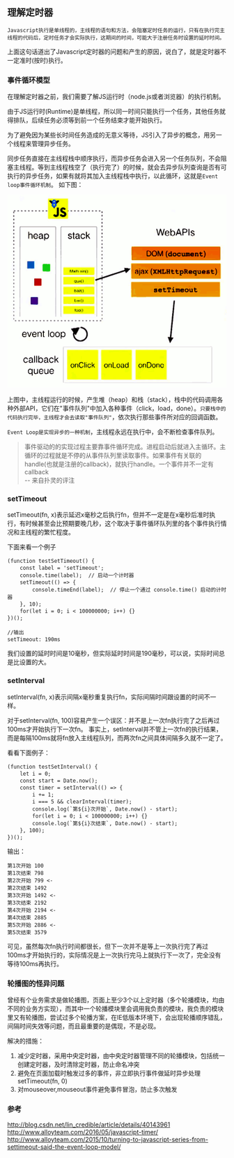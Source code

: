 ## 理解定时器

`Javascript执行是单线程的，主线程的语句和方法，会阻塞定时任务的运行，只有在执行完主线程的代码后，定时任务才会实际执行，这期间的时间，可能大于注册任务时设置的延时时间。`

上面这句话道出了Javascript定时器的问题和产生的原因，说白了，就是定时器不一定准时(按时)执行。

### 事件循环模型
在理解定时器之前，我们需要了解JS运行时（node.js或者浏览器）的执行机制。

由于JS运行时(Runtime)是单线程，所以同一时间只能执行一个任务，其他任务就得排队，后续任务必须等到前一个任务结束才能开始执行。

为了避免因为某些长时间任务造成的无意义等待，JS引入了异步的概念，用另一个线程来管理异步任务。

同步任务直接在主线程栈中顺序执行，而异步任务会进入另一个任务队列，不会阻塞主线程。等到主线程栈空了（执行完了）的时候，就会去异步队列查询是否有可执行的异步任务，如果有就将其加入主线程栈中执行，以此循环，这就是`Event loop事件循环机制`。 如下图：  

![](../imgs/event-loop2.png)

上图中，主线程运行的时候，产生堆（heap）和栈（stack），栈中的代码调用各种外部API，它们在"事件队列"中加入各种事件（click，load，done）。`只要栈中的代码执行完毕，主线程才会去读取"事件队列"`，依次执行那些事件所对应的回调函数。

`Event Loop是实现异步的一种机制`，主线程永远在执行中，会不断检查事件队列。



> 事件驱动的的实现过程主要靠事件循环完成。进程启动后就进入主循环。主循环的过程就是不停的从事件队列里读取事件。如果事件有关联的handle(也就是注册的callback)，就执行handle。一个事件并不一定有callback  
-- 来自扑灵的评注

### setTimeout
setTimeout(fn, x)表示延迟x毫秒之后执行fn，但并不一定是在x毫秒后准时执行，有时候甚至会比预期要晚几秒，这个取决于事件循环队列里的各个事件执行情况和主线程的繁忙程度。

下面来看一个例子
```
(function testSetTimeout() {
    const label = 'setTimeout';
    console.time(label);  // 启动一个计时器
    setTimeout(() => {
        console.timeEnd(label);  // 停止一个通过 console.time() 启动的计时器
    }, 10);
    for(let i = 0; i < 100000000; i++) {}
})();

//输出
setTimeout: 190ms
```

我们设置的延时时间是10毫秒，但实际延时时间是190毫秒，可以说，实际时间总是比设置的大。

### setInterval
setInterval(fn, x)表示间隔x毫秒重复执行fn，实际间隔时间跟设置的时间不一样。

对于setInterval(fn, 100)容易产生一个误区：并不是上一次fn执行完了之后再过100ms才开始执行下一次fn。 事实上，setInterval并不管上一次fn的执行结果，而是每隔100ms就将fn放入主线程队列，而两次fn之间具体间隔多久就不一定了。

看看下面例子：
```
(function testSetInterval() {
    let i = 0;
    const start = Date.now();
    const timer = setInterval(() => {
        i += 1;
        i === 5 && clearInterval(timer);
        console.log(`第${i}次开始`, Date.now() - start);
        for(let i = 0; i < 100000000; i++) {}
        console.log(`第${i}次结束`, Date.now() - start);
    }, 100);
})();
```
输出：
```
第1次开始 100
第1次结束 798
第2次开始 799 <-
第2次结束 1492
第3次开始 1492 <-
第3次结束 2192
第4次开始 2194 <-
第4次结束 2885
第5次开始 2886 <-
第5次结束 3579
```

可见，虽然每次fn执行时间都很长，但下一次并不是等上一次执行完了再过100ms才开始执行的，实际情况是上一次执行完马上就执行下一次了，完全没有等待100ms再执行。


### 轮播图的怪异问题
曾经有个业务需求是做轮播图，页面上至少3个以上定时器（多个轮播模块，均由不同的业务方实现），而其中一个轮播模块里会调用我负责的模块，我负责的模块里又有轮播图，尝试过多个轮播方案，在IE低版本环境下，会出现轮播顺序错乱，间隔时间失效等问题，而且最重要的是偶现，不是必现。

解决的措施：
1. 减少定时器，采用中央定时器，由中央定时器管理不同的轮播模块，包括统一创建定时器，及时清除定时器，防止命名冲突
2. 避免在页面加载时触发过多的事件，非立即执行事件做延时异步处理setTimeout(fn, 0)
3. 对mouseover,mouseout事件避免事件冒泡，防止多次触发

### 参考
http://blog.csdn.net/lin_credible/article/details/40143961
http://www.alloyteam.com/2016/05/javascript-timer/  
http://www.alloyteam.com/2015/10/turning-to-javascript-series-from-settimeout-said-the-event-loop-model/
